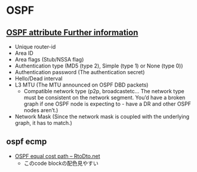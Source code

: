 # OSPF

## [OSPF attribute  Further information](https://www.forwardingflows.net/troubleshooting-ospf-neighbor-mismatch-effectively-junos/)
- Unique router-id
- Area ID
- Area flags (Stub/NSSA flag)
- Authentication type (MD5 (type 2), Simple (type 1) or None (type 0))
- Authentication password (The authentication secret)
- Hello/Dead interval
- L3 MTU (The MTU announced on OSPF DBD packets)
  - Compatible network type (p2p, broadcastetc... The network type must be consistent on the network segment. You’d have a broken graph if one OSPF node is expecting to   - have a DR and other OSPF nodes aren’t.)
- Network Mask (Since the network mask is coupled with the underlying graph, it has to match.)

## ospf ecmp
- [OSPF equal cost path – RtoDto.net](https://rtodto.net/junos-ospf-equal-cost-path/)
  - このcode blockの配色見やすい